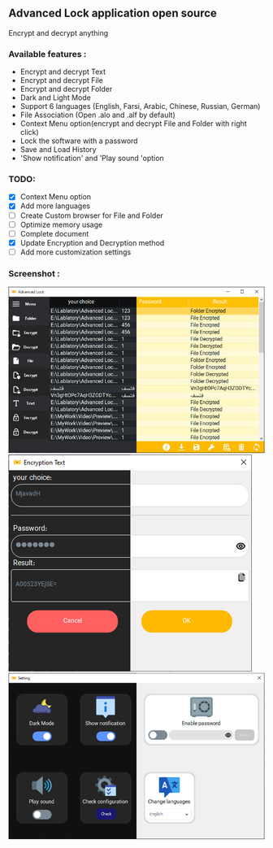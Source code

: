 ## Advanced Lock application open source
Encrypt and decrypt anything
### Available features :

- Encrypt and decrypt Text
- Encrypt and decrypt File
- Encrypt and decrypt Folder
- Dark and Light Mode
- Support 6 languages (English, Farsi, Arabic, Chinese, Russian, German)
- File Association (Open .alo and .alf by default)
- Context Menu option(encrypt and decrypt File and Folder with right click)
- Lock the software with a password
- Save and Load History
- 'Show notification' and 'Play sound 'option

### TODO:
- [x] Context Menu option
- [x] Add more languages
- [ ] Create Custom browser for File and Folder
- [ ] Optimize memory usage
- [ ] Complete document
- [x] Update Encryption and Decryption method
- [ ] Add more customization settings 

### Screenshot :
[![MainPage][MainPage]][MainPage]
[![EDPage][EDPage]][EDPage]
[![SettingsPage][SettingsPage]][SettingsPage]


[MainPage]: https://github.com/MjavadH/Advanced-Lock/blob/master/Screenshot/MainPage.jpg "MainPage"
[EDPage]: https://github.com/MjavadH/Advanced-Lock/blob/master/Screenshot/EDPage.jpg "EDPage"
[SettingsPage]: https://github.com/MjavadH/Advanced-Lock/blob/master/Screenshot/SettingsPage.jpg "SettingsPage"
